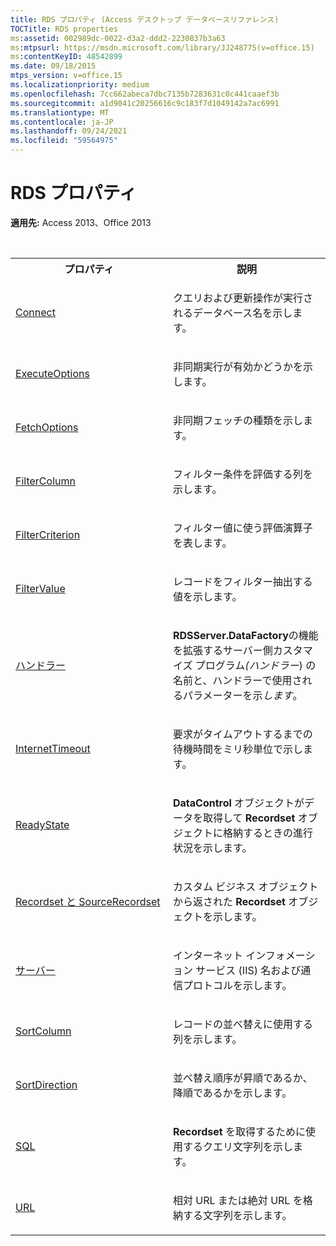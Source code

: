 ```yaml
---
title: RDS プロパティ (Access デスクトップ データベースリファレンス)
TOCTitle: RDS properties
ms:assetid: 002989dc-0022-d3a2-ddd2-2230837b3a63
ms:mtpsurl: https://msdn.microsoft.com/library/JJ248775(v=office.15)
ms:contentKeyID: 48542899
ms.date: 09/18/2015
mtps_version: v=office.15
ms.localizationpriority: medium
ms.openlocfilehash: 7cc662abeca7dbc7135b7283631c0c441caaef3b
ms.sourcegitcommit: a1d9041c20256616c9c183f7d1049142a7ac6991
ms.translationtype: MT
ms.contentlocale: ja-JP
ms.lasthandoff: 09/24/2021
ms.locfileid: "59564975"
---
```

# <a name="rds-properties"></a>RDS プロパティ

**適用先:** Access 2013、Office 2013

<br/>

<table>
<colgroup>
<col style="width: 50%" />
<col style="width: 50%" />
</colgroup>
<tbody>
<tr class="even">
<th>プロパティ</th>
<th>説明</th>
</tr>
<tr class="odd">
<td><p><a href="connect-property-rds.md">Connect</a></p></td>
<td><p>クエリおよび更新操作が実行されるデータベース名を示します。</p></td>
</tr>
<tr class="even">
<td><p><a href="executeoptions-property-rds.md">ExecuteOptions</a></p></td>
<td><p>非同期実行が有効かどうかを示します。</p></td>
</tr>
<tr class="odd">
<td><p><a href="fetchoptions-property-rds.md">FetchOptions</a></p></td>
<td><p>非同期フェッチの種類を示します。</p></td>
</tr>
<tr class="even">
<td><p><a href="filtercolumn-property-rds.md">FilterColumn</a></p></td>
<td><p>フィルター条件を評価する列を示します。</p></td>
</tr>
<tr class="odd">
<td><p><a href="filtercriterion-property-rds.md">FilterCriterion</a></p></td>
<td><p>フィルター値に使う評価演算子を表します。</p></td>
</tr>
<tr class="even">
<td><p><a href="filtervalue-property-rds.md">FilterValue</a></p></td>
<td><p>レコードをフィルター抽出する値を示します。</p></td>
</tr>
<tr class="odd">
<td><p><a href="handler-property-rds.md">ハンドラー</a></p></td>
<td><p><strong>RDSServer.DataFactory</strong>の機能を拡張するサーバー側カスタマイズ プログラム<em>(ハンドラー</em>) の名前と、ハンドラーで使用されるパラメーターを示<em>します</em>。</p></td>
</tr>
<tr class="even">
<td><p><a href="internettimeout-property-rds.md">InternetTimeout</a></p></td>
<td><p>要求がタイムアウトするまでの待機時間をミリ秒単位で示します。</p></td>
</tr>
<tr class="odd">
<td><p><a href="readystate-property-rds.md">ReadyState</a></p></td>
<td><p><strong>DataControl</strong> オブジェクトがデータを取得して <strong>Recordset</strong> オブジェクトに格納するときの進行状況を示します。</p></td>
</tr>
<tr class="even">
<td><p><a href="recordset-sourcerecordset-properties-rds.md">Recordset と SourceRecordset</a></p></td>
<td><p>カスタム ビジネス オブジェクトから返された <strong>Recordset</strong> オブジェクトを示します。</p></td>
</tr>
<tr class="odd">
<td><p><a href="server-property-rds.md">サーバー</a></p></td>
<td><p>インターネット インフォメーション サービス (IIS) 名および通信プロトコルを示します。</p></td>
</tr>
<tr class="even">
<td><p><a href="sortcolumn-property-rds.md">SortColumn</a></p></td>
<td><p>レコードの並べ替えに使用する列を示します。</p></td>
</tr>
<tr class="odd">
<td><p><a href="sortdirection-property-rds.md">SortDirection</a></p></td>
<td><p>並べ替え順序が昇順であるか、降順であるかを示します。</p></td>
</tr>
<tr class="even">
<td><p><a href="https://docs.microsoft.com/office/vba/access/concepts/miscellaneous/sql-property-ado">SQL</a></p></td>
<td><p><strong>Recordset</strong> を取得するために使用するクエリ文字列を示します。</p></td>
</tr>
<tr class="odd">
<td><p><a href="url-property-rds.md">URL</a></p></td>
<td><p>相対 URL または絶対 URL を格納する文字列を示します。</p></td>
</tr>
</tbody>
</table>

<br/>
